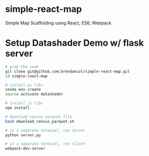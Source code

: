 # simple-react-map
Simple Map Scaffolding using React, ES6, Webpack


# Setup Datashader Demo w/ flask server

```bash
# grab the code
git clone git@github.com:brendancol/simple-react-map.git
cd simple-react-map

# install py libs
conda env create
source activate datashader

# install js libs
npm install

# download census parquet file
bash download_census_parquet.sh

# in a separate terminal, run server
python server.py

# in a separate terminal, run client
webpack-dev-server
```
